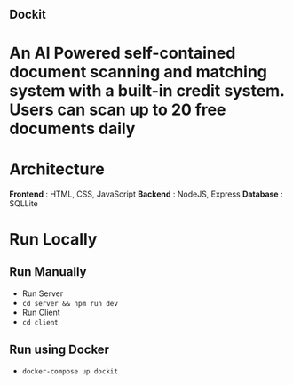 ## Dockit

# An AI Powered self-contained document scanning and matching system with a built-in credit system. Users can scan up to 20 free documents daily

# Architecture

**Frontend** : HTML, CSS, JavaScript
**Backend** : NodeJS, Express
**Database** : SQLLite

# Run Locally

## Run Manually

- Run Server
- `cd server && npm run dev`
- Run Client
- `cd client`

## Run using Docker

- `docker-compose up dockit`
